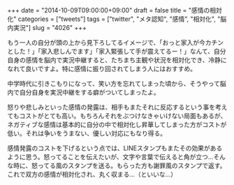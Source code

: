 +++
date = "2014-10-09T09:00:00+09:00"
draft = false
title = "感情の相対化"
categories = ["tweets"]
tags = ["twitter", "メタ認知", "感情", "相対化", "脳内実況"]
slug = "4026"
+++

もう一人の自分が頭の上から見下ろしてるイメージで、「おっと家入が今カチンとした！」「家入悲しんでます」「家入緊張して手が震えてるー！」なんて、自分自身の感情を脳内で実況中継すると、たちまち主観や状況を相対化でき、冷静になれて良いですよ。特に感情に振り回されてしまう人にはおすすめ。

中学時代に引きこもりになって、笑い方を忘れてしまった頃から、そうやって脳内で自分自身を実況中継をする癖がついてしまったよ。

怒りや悲しみといった感情の発露は、相手もまたそれに反応するという事を考えてもコストがとても高い。もちろんそれをぶつけなきゃいけない局面もあるが、ネガティブな感情は基本的に自分の中で相対化し昇華してしまった方がコストが低い。それは争いをうまない、優しい対応にもなり得る。

感情発露のコストを下げるという点では、LINEスタンプもまたその効果があるように思う。怒ってることを伝えたいが、文字や言葉で伝えると角が立つ…そんな時に、怒ってる風のスタンプを送る。もらった方も謝罪風のスタンプで返す。これで双方の感情が相対化され、丸く収まる…（といいな…）
